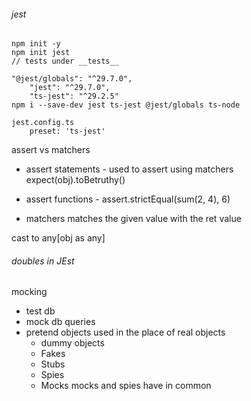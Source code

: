 ###### jest
```
npm init -y
npm init jest
// tests under __tests__

"@jest/globals": "^29.7.0",
    "jest": "^29.7.0",
    "ts-jest": "^29.2.5"
npm i --save-dev jest ts-jest @jest/globals ts-node

jest.config.ts
    preset: 'ts-jest'
```

assert vs matchers
- assert statements - used to assert using matchers
expect(obj).toBetruthy()
- assert functions - 
    assert.strictEqual(sum(2, 4), 6)

- matchers
    matches the given value with the ret value

cast to any[obj as any]

###### doubles in JEst
mocking
- test db
- mock db queries
- pretend objects used in the place of real objects
    - dummy objects
    - Fakes
    - Stubs
    - Spies
    - Mocks
    mocks and spies have in common


